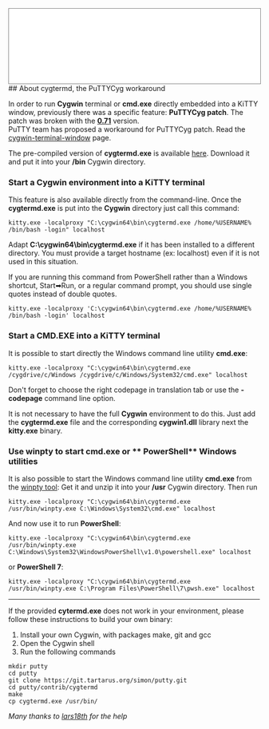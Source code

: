 
<div style="text-align: center;"><iframe src="gad.html" frameborder="0" scrolling="no" style="border: 1px solid gray; padding: 0; overflow:hidden; scrolling: no; top:0; left: 0; width: 100%;" onload="this.style.height=(this.contentWindow.document.body.scrollHeight+5)+'px';"></iframe></div>
## About cygtermd, the PuTTYCyg workaround

In order to run **Cygwin** terminal or **cmd.exe** directly embedded into a KiTTY window, previously there was a specific feature: **PuTTYCyg patch**. The patch was broken with the **[0.71](0.71.md)** version.  
PuTTY team has proposed a workaround for PuTTYCyg patch. Read the [cygwin-terminal-window](https://www.chiark.greenend.org.uk/~sgtatham/putty/wishlist/cygwin-terminal-window.html) page.

The pre-compiled version of **cygtermd.exe** is available [here](../files/cygtermd.zip).
Download it and put it into your **/bin** Cygwin directory.
  
  
### Start a **Cygwin environment** into a **KiTTY** terminal

This feature is also available directly from the command-line. Once the **cygtermd.exe** is put into the **Cygwin** directory just call this command:
```
kitty.exe -localproxy "C:\cygwin64\bin\cygtermd.exe /home/%USERNAME% /bin/bash -login" localhost
```

Adapt **C:\cygwin64\bin\cygtermd.exe** if it has been installed to a different directory. You must provide a target hostname (ex: localhost) even if it is not used in this situation.

If you are running this command from PowerShell rather than a Windows shortcut, Start➡Run, or a regular command prompt, you should use single quotes instead of double quotes.
```
kitty.exe -localproxy 'C:\cygwin64\bin\cygtermd.exe /home/%USERNAME% /bin/bash -login' localhost
```
 
### Start a **CMD.EXE** into a **KiTTY** terminal

It is possible to start directly the Windows command line utility **cmd.exe**:
```
kitty.exe -localproxy "C:\cygwin64\bin\cygtermd.exe /cygdrive/c/Windows /cygdrive/c/Windows/System32/cmd.exe" localhost
```
Don't forget to choose the right codepage in translation tab or use the **-codepage** command line option.

It is not necessary to have the full **Cygwin** environment to do this. Just add the **cygtermd.exe** file and the corresponding **cygwin1.dll** library next the **kitty.exe** binary.
  
 
### Use **winpty** to start **cmd.exe** or ** PowerShell** Windows utilities

It is also possible to start the Windows command line utility **cmd.exe** from the [winpty tool](https://github.com/rprichard/winpty):
Get it and unzip it into your **/usr** Cygwin directory.
Then run
```
kitty.exe -localproxy "C:\cygwin64\bin\cygtermd.exe /usr/bin/winpty.exe C:\Windows\System32\cmd.exe" localhost
```

And now use it to run **PowerShell**:
```
kitty.exe -localproxy "C:\cygwin64\bin\cygtermd.exe /usr/bin/winpty.exe C:\Windows\System32\WindowsPowerShell\v1.0\powershell.exe" localhost
```

or **PowerShell 7**:
```
kitty.exe -localproxy "C:\cygwin64\bin\cygtermd.exe /usr/bin/winpty.exe C:\Program Files\PowerShell\7\pwsh.exe" localhost
```

---

If the provided **cytermd.exe** does not work in your environment, please follow these instructions to build your own binary:

1. Install your own Cygwin, with packages make, git and gcc
1. Open the Cygwin shell
1. Run the following commands

```
mkdir putty
cd putty
git clone https://git.tartarus.org/simon/putty.git
cd putty/contrib/cygtermd
make
cp cygtermd.exe /usr/bin/
```

*Many thanks to [lars18th](https://github.com/lars18th) for the help*
